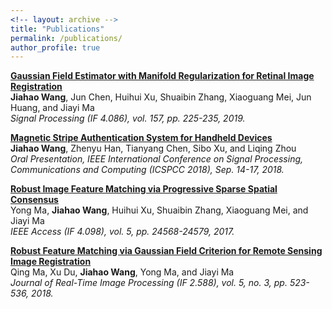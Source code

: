 ```yaml
---
<!-- layout: archive -->
title: "Publications"
permalink: /publications/
author_profile: true
---
```


<b>[Gaussian Field Estimator with Manifold Regularization for Retinal Image Registration](https://www.sciencedirect.com/science/article/pii/S0165168418303955)</b> <br>
<b>Jiahao Wang</b>, Jun Chen, Huihui Xu, Shuaibin Zhang, Xiaoguang Mei, Jun Huang, and Jiayi Ma<br>
<i>Signal Processing (IF  4.086), vol. 157, pp. 225-235, 2019.</i>

<b>[Magnetic Stripe Authentication System for Handheld Devices](https://ieeexplore.ieee.org/document/8567770)</b> <br>
<b>Jiahao Wang</b>, Zhenyu Han, Tianyang Chen, Sibo Xu, and Liqing Zhou<br>
<i>Oral Presentation, IEEE International Conference on Signal Processing, Communications and Computing (ICSPCC 2018), Sep. 14-17, 2018.</i>

<b>[Robust Image Feature Matching via Progressive Sparse Spatial Consensus](https://ieeexplore.ieee.org/document/8089726)</b> <br>
Yong Ma, <b>Jiahao Wang</b>, Huihui Xu, Shuaibin Zhang, Xiaoguang Mei, and Jiayi Ma<br>
<i>IEEE Access (IF 4.098), vol. 5, pp. 24568-24579, 2017.</i>

<b>[Robust Feature Matching via Gaussian Field Criterion for Remote Sensing Image Registration](https://link.springer.com/article/10.1007/s11554-018-0760-5)</b> <br>
Qing Ma, Xu Du, <b>Jiahao Wang</b>, Yong Ma, and Jiayi Ma<br>
<i>Journal of Real-Time Image Processing (IF 2.588), vol. 5, no. 3, pp. 523-536, 2018.</i>


